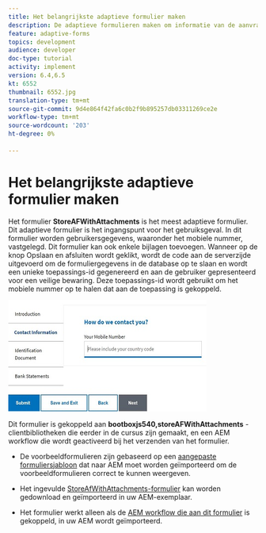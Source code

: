 ```yaml
---
title: Het belangrijkste adaptieve formulier maken
description: De adaptieve formulieren maken om informatie van de aanvrager en het adaptieve formulier op te nemen om het opgeslagen adaptieve formulier op te halen
feature: adaptive-forms
topics: development
audience: developer
doc-type: tutorial
activity: implement
version: 6.4,6.5
kt: 6552
thumbnail: 6552.jpg
translation-type: tm+mt
source-git-commit: 9d4e864f42fa6c0b2f9b895257db03311269ce2e
workflow-type: tm+mt
source-wordcount: '203'
ht-degree: 0%

---
```



# Het belangrijkste adaptieve formulier maken

Het formulier **StoreAFWithAttachments** is het meest adaptieve formulier. Dit adaptieve formulier is het ingangspunt voor het gebruiksgeval. In dit formulier worden gebruikersgegevens, waaronder het mobiele nummer, vastgelegd. Dit formulier kan ook enkele bijlagen toevoegen. Wanneer op de knop Opslaan en afsluiten wordt geklikt, wordt de code aan de serverzijde uitgevoerd om de formuliergegevens in de database op te slaan en wordt een unieke toepassings-id gegenereerd en aan de gebruiker gepresenteerd voor een veilige bewaring. Deze toepassings-id wordt gebruikt om het mobiele nummer op te halen dat aan de toepassing is gekoppeld.

![hoofdaanvraagformulier](assets/6552.JPG)

Dit formulier is gekoppeld aan **bootboxjs540,storeAFWithAttachments** -clientbibliotheken die eerder in de cursus zijn gemaakt, en een AEM workflow die wordt geactiveerd bij het verzenden van het formulier.


* De voorbeeldformulieren zijn gebaseerd op een [aangepaste formuliersjabloon](assets/custom-template-with-page-component.zip) dat naar AEM moet worden geïmporteerd om de voorbeeldformulieren correct te kunnen weergeven.

* Het ingevulde [StoreAfWithAttachments-formulier](assets/store-af-with-attachments-form.zip) kan worden gedownload en geïmporteerd in uw AEM-exemplaar.

* Het formulier werkt alleen als de [AEM workflow die aan dit formulier](assets/workflow-model-store-af-with-attachments.zip) is gekoppeld, in uw AEM wordt geïmporteerd.



